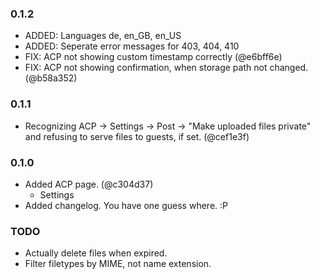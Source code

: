 ### 0.1.2
  - ADDED: Languages de, en_GB, en_US
  - ADDED: Seperate error messages for 403, 404, 410
  - FIX: ACP not showing custom timestamp correctly (@e6bff6e)
  - FIX: ACP not showing confirmation, when storage path not changed. (@b58a352)

### 0.1.1
  - Recognizing ACP -> Settings -> Post -> "Make uploaded files private" and refusing to serve files to guests, if set. (@cef1e3f)

### 0.1.0
  - Added ACP page. (@c304d37)
    - Settings
  - Added changelog. You have one guess where. :P


### TODO
  - Actually delete files when expired.
  - Filter filetypes by MIME, not name extension.
